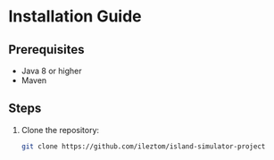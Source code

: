 # Installation Guide

## Prerequisites
- Java 8 or higher
- Maven

## Steps
1. Clone the repository:
   ```bash
   git clone https://github.com/ileztom/island-simulator-project
